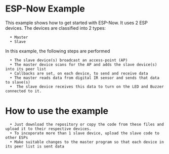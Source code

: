# ESP-Now Example
This example shows how to get started with ESP-Now. It uses 2 ESP devices. 
The devices are classified into 2 types:

      • Master
      • Slave

In this example, the following steps are performed

      • The slave device(s) broadcast an access-point (AP)
      • The master device scans for the AP and adds the slave device(s) into its peer list
      • Callbacks are set, on each device, to send and receive data
      • The master reads data from digital IR sensor and sends that data to slave(s)
      •  The slave device receives this data to turn on the LED and Buzzer connected to it.

# How to use the example

      • Just download the repository or copy the code from these files and upload it to their respective devices.
      • To incoporate more than 1 slave device, upload the slave code to other ESPs
      • Make suitable changes to the master program so that each device in its peer list is sent data
